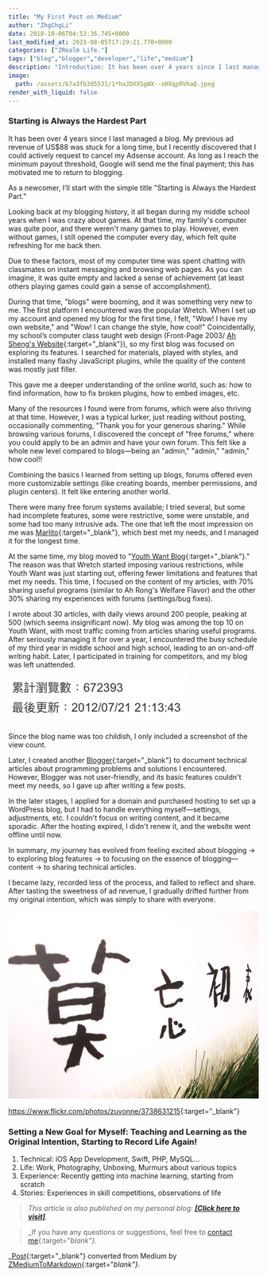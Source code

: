 ```yaml
---
title: "My First Post on Medium"
author: "ZhgChgLi"
date: 2018-10-06T04:53:36.745+0000
last_modified_at: 2023-08-05T17:29:21.770+0000
categories: ["ZRealm Life."]
tags: ["blog","blogger","developer","life","medium"]
description: "Introduction: It has been over 4 years since I last managed a blog. My previous ad revenue of US$88 was stuck for a long time, but I recently discovered that I could actively request to cancel my Adsense account. As long as I reach the minimum payout threshold, Google will send me the final payment; this has motivated me to return to blogging."
image:
  path: /assets/b7a3fb3d5531/1*haJDXXSgWX--oHXqpRVhaQ.jpeg
render_with_liquid: false
---
```


### Starting is Always the Hardest Part

It has been over 4 years since I last managed a blog. My previous ad revenue of US$88 was stuck for a long time, but I recently discovered that I could actively request to cancel my Adsense account. As long as I reach the minimum payout threshold, Google will send me the final payment; this has motivated me to return to blogging.

As a newcomer, I’ll start with the simple title "Starting is Always the Hardest Part."

Looking back at my blogging history, it all began during my middle school years when I was crazy about games. At that time, my family's computer was quite poor, and there weren't many games to play. However, even without games, I still opened the computer every day, which felt quite refreshing for me back then.

Due to these factors, most of my computer time was spent chatting with classmates on instant messaging and browsing web pages. As you can imagine, it was quite empty and lacked a sense of achievement (at least others playing games could gain a sense of accomplishment).

During that time, "blogs" were booming, and it was something very new to me. The first platform I encountered was the popular Wretch. When I set up my account and opened my blog for the first time, I felt, "Wow! I have my own website," and "Wow! I can change the style, how cool!" Coincidentally, my school’s computer class taught web design (Front-Page 2003/ [Ah Sheng's Website](http://sheng.phy.nknu.edu.tw/){:target="_blank"}), so my first blog was focused on exploring its features. I searched for materials, played with styles, and installed many flashy JavaScript plugins, while the quality of the content was mostly just filler.

This gave me a deeper understanding of the online world, such as: how to find information, how to fix broken plugins, how to embed images, etc.

Many of the resources I found were from forums, which were also thriving at that time. However, I was a typical lurker, just reading without posting, occasionally commenting, "Thank you for your generous sharing." While browsing various forums, I discovered the concept of "free forums," where you could apply to be an admin and have your own forum. This felt like a whole new level compared to blogs—being an "admin," "admin," "admin," how cool!!

Combining the basics I learned from setting up blogs, forums offered even more customizable settings (like creating boards, member permissions, and plugin centers). It felt like entering another world.

There were many free forum systems available; I tried several, but some had incomplete features, some were restrictive, some were unstable, and some had too many intrusive ads. The one that left the most impression on me was [Marlito](https://free.com.tw/free-discuz-forum-marlito/){:target="_blank"}, which best met my needs, and I managed it for the longest time.

At the same time, my blog moved to "[Youth Want Blog](http://blog.youthwant.com.tw){:target="_blank"}." The reason was that Wretch started imposing various restrictions, while Youth Want was just starting out, offering fewer limitations and features that met my needs. This time, I focused on the content of my articles, with 70% sharing useful programs (similar to Ah Rong's Welfare Flavor) and the other 30% sharing my experiences with forums (settings/bug fixes).

I wrote about 30 articles, with daily views around 200 people, peaking at 500 (which seems insignificant now). My blog was among the top 10 on Youth Want, with most traffic coming from articles sharing useful programs. After seriously managing it for over a year, I encountered the busy schedule of my third year in middle school and high school, leading to an on-and-off writing habit. Later, I participated in training for competitors, and my blog was left unattended.

![Since the blog name was too childish, I only included a screenshot of the view count](/assets/b7a3fb3d5531/1*4f2u_8dJ_OOeDcKt_Msayg.png)

Since the blog name was too childish, I only included a screenshot of the view count.

Later, I created another [Blogger](https://www.blogger.com/about/?r=1-null_user){:target="_blank"} to document technical articles about programming problems and solutions I encountered. However, Blogger was not user-friendly, and its basic features couldn't meet my needs, so I gave up after writing a few posts.

In the later stages, I applied for a domain and purchased hosting to set up a WordPress blog, but I had to handle everything myself—settings, adjustments, etc. I couldn't focus on writing content, and it became sporadic. After the hosting expired, I didn't renew it, and the website went offline until now.

In summary, my journey has evolved from feeling excited about blogging → to exploring blog features → to focusing on the essence of blogging—content → to sharing technical articles.

I became lazy, recorded less of the process, and failed to reflect and share. After tasting the sweetness of ad revenue, I gradually drifted further from my original intention, which was simply to share with everyone.

![[https://www\.flickr\.com/photos/zuvonne/3738631215](https://www.flickr.com/photos/zuvonne/3738631215){:target="_blank"}](/assets/b7a3fb3d5531/1*haJDXXSgWX--oHXqpRVhaQ.jpeg)

[https://www\.flickr\.com/photos/zuvonne/3738631215](https://www.flickr.com/photos/zuvonne/3738631215){:target="_blank"}
### Setting a New Goal for Myself: Teaching and Learning as the Original Intention, Starting to Record Life Again!
1. Technical: iOS App Development, Swift, PHP, MySQL…
2. Life: Work, Photography, Unboxing, Murmurs about various topics
3. Experience: Recently getting into machine learning, starting from scratch
4. Stories: Experiences in skill competitions, observations of life

> _This article is also published on my personal blog: [**\[Click here to visit\]**](../b7a3fb3d5531/)._

> _If you have any questions or suggestions, feel free to [contact me](https://www.zhgchg.li/contact){:target="_blank"}._

_[Post](https://medium.com/zrealm-life/medium%E7%9A%84%E7%AC%AC%E4%B8%80%E7%AF%87-b7a3fb3d5531){:target="_blank"} converted from Medium by [ZMediumToMarkdown](https://github.com/ZhgChgLi/ZMediumToMarkdown){:target="_blank"}._